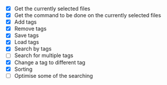 - [x] Get the currently selected files
- [x] Get the command to be done on the currently selected files
- [x] Add tags
- [x] Remove tags
- [x] Save tags
- [x] Load tags
- [x] Search by tags
- [ ] Search for multiple tags
- [x] Change a tag to different tag
- [x] Sorting
- [ ] Optimise some of the searching
